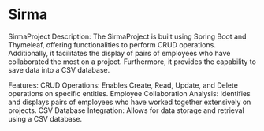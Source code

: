 # Sirma
SirmaProject Description:
The SirmaProject is built using Spring Boot and Thymeleaf, offering functionalities to perform CRUD operations. Additionally, it facilitates the display of pairs of employees who have collaborated the most on a project. Furthermore, it provides the capability to save data into a CSV database.

Features:
CRUD Operations: Enables Create, Read, Update, and Delete operations on specific entities.
Employee Collaboration Analysis: Identifies and displays pairs of employees who have worked together extensively on projects.
CSV Database Integration: Allows for data storage and retrieval using a CSV database.


